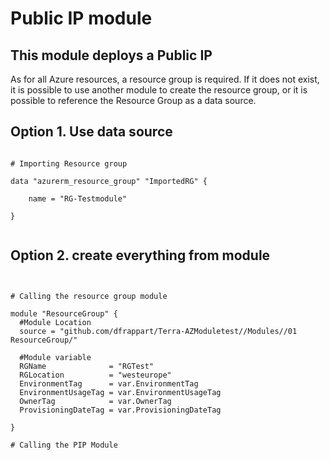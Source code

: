 # Public IP module

## This module deploys a Public IP

As for all Azure resources, a resource group is required.
If it does not exist, it is possible to use another module to create the resource group, or it is possible to reference the Resource Group as a data source.



## Option 1. Use data source

```hcl

# Importing Resource group 

data "azurerm_resource_group" "ImportedRG" {

    name = "RG-Testmodule"

}


```




## Option 2. create everything from module

```hcl


# Calling the resource group module

module "ResourceGroup" {
  #Module Location
  source = "github.com/dfrappart/Terra-AZModuletest//Modules//01 ResourceGroup/"

  #Module variable
  RGName              = "RGTest"
  RGLocation          = "westeurope"
  EnvironmentTag      = var.EnvironmentTag
  EnvironmentUsageTag = var.EnvironmentUsageTag
  OwnerTag            = var.OwnerTag
  ProvisioningDateTag = var.ProvisioningDateTag

}

# Calling the PIP Module



```
